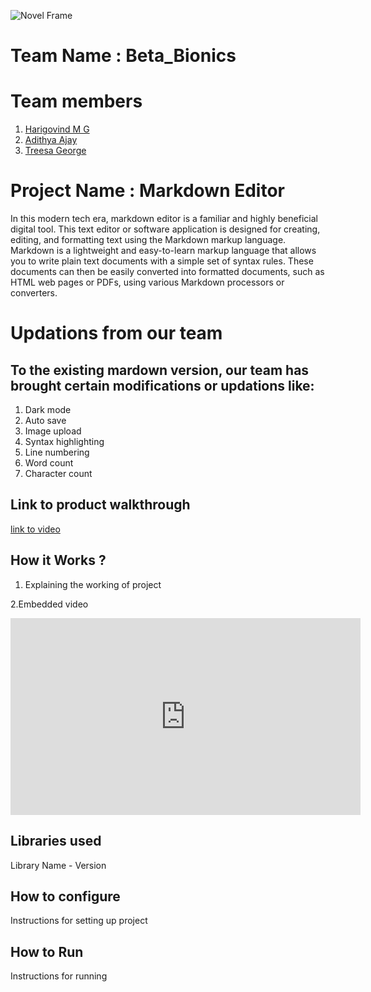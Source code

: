 ![Novel Frame](https://github.com/TH-Activities/saturday-hack-night-template/assets/90635335/4c26e8ac-2dd1-4d75-8e1a-9f7585e3b381)


# Team Name : Beta_Bionics

# Team members
1. [Harigovind M G](https://github.com/HarigovindM-G)
2. [Adithya Ajay](https://github.com/adithyanajay)
3. [Treesa George](https://github.com/tresanotfound)

#  Project Name : Markdown Editor
In this modern tech era, markdown editor is a familiar and highly beneficial digital tool. This text editor or software application is designed for creating, editing, and formatting text using the Markdown markup language. Markdown is a lightweight and easy-to-learn markup language that allows you to write plain text documents with a simple set of syntax rules. These documents can then be easily converted into formatted documents, such as HTML web pages or PDFs, using various Markdown processors or converters.  

# Updations from our team
## To the existing mardown version, our team has brought certain modifications or updations like:  
1. Dark mode
2. Auto save 
3. Image upload 
4. Syntax highlighting
5. Line numbering
6. Word count
7. Character count


## Link to product walkthrough
[link to video](https://youtu.be/jdsCD3Xdn2k?feature=shared)

## How it Works ?
1. Explaining the working of project

2.Embedded video
<iframe width="560" height="315" src="https://www.youtube.com/embed/jdsCD3Xdn2k?si=QInJdKj1Kes1I0ce" title="YouTube video player" frameborder="0" allow="accelerometer; autoplay; clipboard-write; encrypted-media; gyroscope; picture-in-picture; web-share" allowfullscreen></iframe>

## Libraries used
Library Name - Version

## How to configure
Instructions for setting up project

## How to Run
Instructions for running
